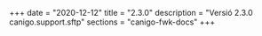 +++
date        = "2020-12-12"
title       = "2.3.0"
description = "Versió 2.3.0 canigo.support.sftp"
sections    = "canigo-fwk-docs"
+++